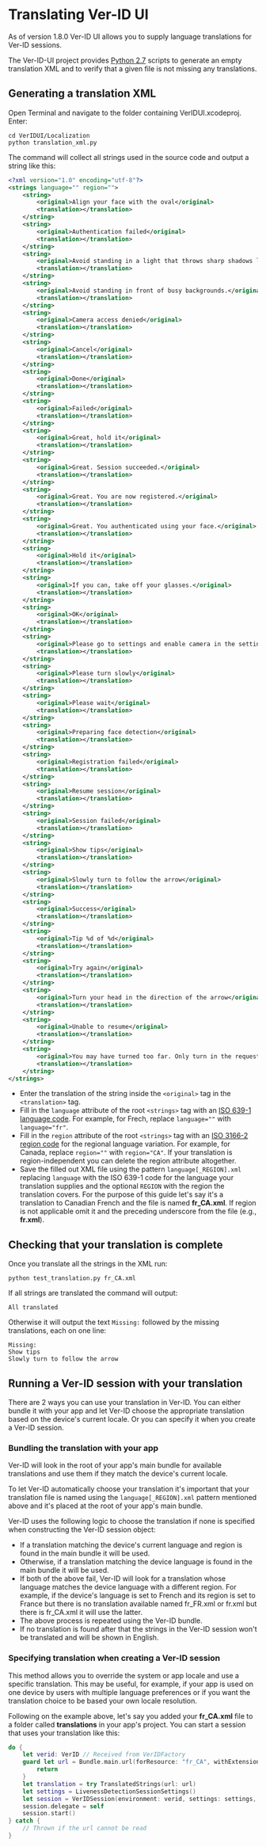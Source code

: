 # Translating Ver-ID UI

As of version 1.8.0 Ver-ID UI allows you to supply language translations for Ver-ID sessions.

The Ver-ID-UI project provides [Python 2.7](https://www.python.org/download/releases/2.7/) scripts to generate an empty translation XML and to verify that a given file is not missing any translations.

## Generating a translation XML

Open Terminal and navigate to the folder containing VerIDUI.xcodeproj. Enter:

~~~shell
cd VerIDUI/Localization
python translation_xml.py
~~~
The command will collect all strings used in the source code and output a string like this:

~~~xml
<?xml version="1.0" encoding="utf-8"?>
<strings language="" region="">
    <string>
        <original>Align your face with the oval</original>
        <translation></translation>
    </string>
    <string>
        <original>Authentication failed</original>
        <translation></translation>
    </string>
    <string>
        <original>Avoid standing in a light that throws sharp shadows like in sharp sunlight or directly under a lamp.</original>
        <translation></translation>
    </string>
    <string>
        <original>Avoid standing in front of busy backgrounds.</original>
        <translation></translation>
    </string>
    <string>
        <original>Camera access denied</original>
        <translation></translation>
    </string>
    <string>
        <original>Cancel</original>
        <translation></translation>
    </string>
    <string>
        <original>Done</original>
        <translation></translation>
    </string>
    <string>
        <original>Failed</original>
        <translation></translation>
    </string>
    <string>
        <original>Great, hold it</original>
        <translation></translation>
    </string>
    <string>
        <original>Great. Session succeeded.</original>
        <translation></translation>
    </string>
    <string>
        <original>Great. You are now registered.</original>
        <translation></translation>
    </string>
    <string>
        <original>Great. You authenticated using your face.</original>
        <translation></translation>
    </string>
    <string>
        <original>Hold it</original>
        <translation></translation>
    </string>
    <string>
        <original>If you can, take off your glasses.</original>
        <translation></translation>
    </string>
    <string>
        <original>OK</original>
        <translation></translation>
    </string>
    <string>
        <original>Please go to settings and enable camera in the settings for %@.</original>
        <translation></translation>
    </string>
    <string>
        <original>Please turn slowly</original>
        <translation></translation>
    </string>
    <string>
        <original>Please wait</original>
        <translation></translation>
    </string>
    <string>
        <original>Preparing face detection</original>
        <translation></translation>
    </string>
    <string>
        <original>Registration failed</original>
        <translation></translation>
    </string>
    <string>
        <original>Resume session</original>
        <translation></translation>
    </string>
    <string>
        <original>Session failed</original>
        <translation></translation>
    </string>
    <string>
        <original>Show tips</original>
        <translation></translation>
    </string>
    <string>
        <original>Slowly turn to follow the arrow</original>
        <translation></translation>
    </string>
    <string>
        <original>Success</original>
        <translation></translation>
    </string>
    <string>
        <original>Tip %d of %d</original>
        <translation></translation>
    </string>
    <string>
        <original>Try again</original>
        <translation></translation>
    </string>
    <string>
        <original>Turn your head in the direction of the arrow</original>
        <translation></translation>
    </string>
    <string>
        <original>Unable to resume</original>
        <translation></translation>
    </string>
    <string>
        <original>You may have turned too far. Only turn in the requested direction until the oval turns green.</original>
        <translation></translation>
    </string>
</strings>
~~~

- Enter the translation of the string inside the `<original>` tag in the `<translation>` tag.
- Fill in the `language` attribute of the root `<strings>` tag with an [ISO 639-1 language code](https://en.wikipedia.org/wiki/List_of_ISO_639-1_codes). For example, for Frech, replace `language=""` with `language="fr"`.
- Fill in the `region` attribute of the root `<strings>` tag with an [ISO 3166-2 region code](https://en.wikipedia.org/wiki/ISO_3166-2) for the regional language variation. For example, for Canada, replace `region=""` with `region="CA"`. If your translation is region-independent you can delete the region attribute altogether.
- Save the filled out XML file using the pattern `language[_REGION].xml` replacing `language` with the ISO 639-1 code for the language your translation supplies and the optional `REGION` with the region the translation covers. For the purpose of this guide let's say it's a translation to Canadian French and the file is named **fr_CA.xml**. If region is not applicable omit it and the preceding underscore from the file (e.g., **fr.xml**).

## Checking that your translation is complete
Once you translate all the strings in the XML run:

~~~shell
python test_translation.py fr_CA.xml
~~~
If all strings are translated the command will output:

~~~shell
All translated
~~~
Otherwise it will output the text `Missing:` followed by the missing translations, each on one line:

~~~shell
Missing:
Show tips
Slowly turn to follow the arrow
~~~

## Running a Ver-ID session with your translation

There are 2 ways you can use your translation in Ver-ID. You can either bundle it with your app and let Ver-ID choose the appropriate translation based on the device's current locale. Or you can specify it when you create a Ver-ID session.

### Bundling the translation with your app 
Ver-ID will look in the root of your app's main bundle for available translations and use them if they match the device's current locale.

To let Ver-ID automatically choose your translation it's important that your translation file is named using the `language[_REGION].xml` pattern mentioned above and it's placed at the root of your app's main bundle.

Ver-ID uses the following logic to choose the translation if none is specified when constructing the Ver-ID session object:

- If a translation matching the device's current language and region is found in the main bundle it will be used.
- Otherwise, if a translation matching the device language is found in the main bundle it will be used.
- If both of the above fail, Ver-ID will look for a translation whose language matches the device language with a different region. For example, if the device's language is set to French and its region is set to France but there is no translation available named fr_FR.xml or fr.xml but there is fr_CA.xml it will use the latter.
- The above process is repeated using the Ver-ID bundle.
- If no translation is found after that the strings in the Ver-ID session won't be translated and will be shown in English.

### Specifying translation when creating a Ver-ID session
This method allows you to override the system or app locale and use a specific translation. This may be useful, for example, if your app is used on one device by users with multiple language preferences or if you want the translation choice to be based your own locale resolution.

Following on the example above, let's say you added your **fr_CA.xml** file to a folder called **translations** in your app's project. You can start a session that uses your translation like this:

~~~swift
do {
	let verid: VerID // Received from VerIDFactory
	guard let url = Bundle.main.url(forResource: "fr_CA", withExtension: "xml", subdirectory: "translations") else {
		return
	}
	let translation = try TranslatedStrings(url: url)
	let settings = LivenessDetectionSessionSettings()
	let session = VerIDSession(environment: verid, settings: settings, translatedStrings: translation)
	session.delegate = self
	session.start()
} catch {
	// Thrown if the url cannot be read
}
~~~